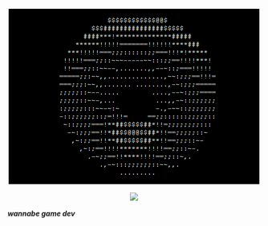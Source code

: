 <p align = "center">
  <img src="donut_ascii_art.gif" alt="donut speen" /><br>
</p>

<p align="center">
  <img src = "https://readme-typing-svg.demolab.com?font=JetBrains+Mono&weight=500&duration=3000&pause=2000&color=32CD32&center=true&vCenter=true&random=false&width=600&lines=Hello,+I+am+nug3tsss;Professional+code+copy-paster;Pleasure+to+meet+you!"/>
</p>

<b><i>wannabe game dev</b></i>
